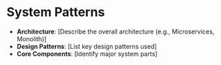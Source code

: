 # System Patterns

*   **Architecture**: [Describe the overall architecture (e.g., Microservices, Monolith)]
*   **Design Patterns**: [List key design patterns used]
*   **Core Components**: [Identify major system parts]
